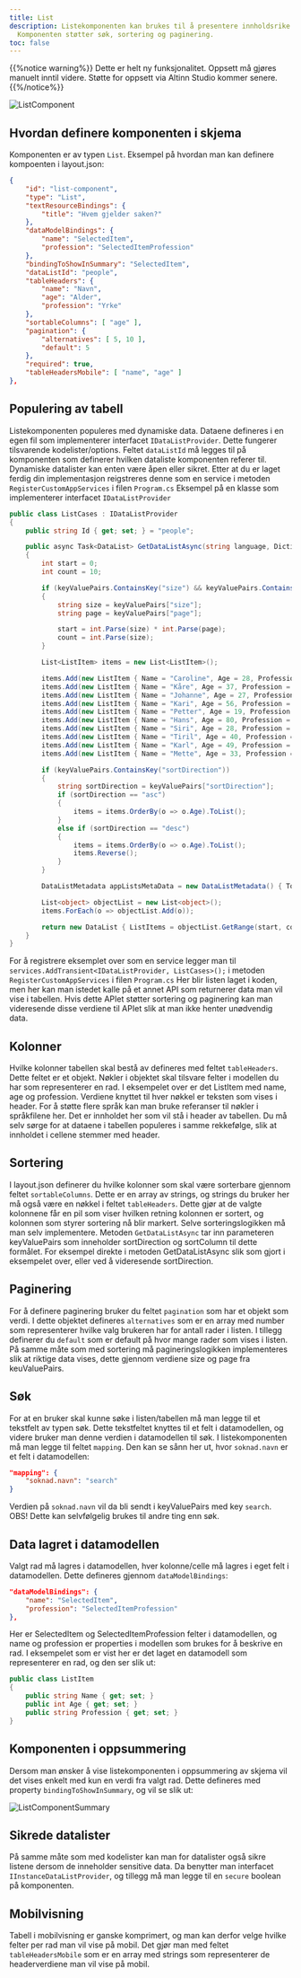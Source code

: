 ```yaml
---
title: List
description: Listekomponenten kan brukes til å presentere innholdsrike data til bruker i tabellformat. Hver rad i tabellen er velgbar.
  Komponenten støtter søk, sortering og paginering.
toc: false
---
```


{{%notice warning%}}
Dette er helt ny funksjonalitet. Oppsett må gjøres manuelt inntil videre. Støtte for oppsett via Altinn Studio kommer 
senere.
{{%/notice%}}

![ListComponent](listComponent.png "Eksempel på hvordan listekomponenten ser ut")

## Hvordan definere komponenten i skjema 
Komponenten er av typen `List`. Eksempel på hvordan man kan definere kompoenten i layout.json:
```json
{
    "id": "list-component",
    "type": "List",
    "textResourceBindings": {
        "title": "Hvem gjelder saken?"
    },
    "dataModelBindings": {
        "name": "SelectedItem",
        "profession": "SelectedItemProfession"
    },
    "bindingToShowInSummary": "SelectedItem",
    "dataListId": "people",
    "tableHeaders": {
        "name": "Navn",
        "age": "Alder",
        "profession": "Yrke"
    },
    "sortableColumns": [ "age" ],
    "pagination": {
        "alternatives": [ 5, 10 ],
        "default": 5
    },
    "required": true,
    "tableHeadersMobile": [ "name", "age" ]
},
```

## Populering av tabell
Listekomponenten populeres med dynamiske data. Dataene defineres i en egen fil som implementerer interfacet `IDataListProvider`. 
Dette fungerer tilsvarende kodelister/options. Feltet `dataListId` må legges til på komponenten som definerer hvilken dataliste komponenten referer til. 
Dynamiske datalister kan enten være åpen eller sikret. 
Etter at du er laget ferdig din implementasjon reigstreres denne som en service i metoden `RegisterCustomAppServices` i filen `Program.cs`
Eksempel på en klasse som implementerer interfacet `IDataListProvider`

```csharp
public class ListCases : IDataListProvider
{
    public string Id { get; set; } = "people";

    public async Task<DataList> GetDataListAsync(string language, Dictionary<string, string> keyValuePairs)
    {
        int start = 0;
        int count = 10;

        if (keyValuePairs.ContainsKey("size") && keyValuePairs.ContainsKey("page"))
        {
            string size = keyValuePairs["size"];
            string page = keyValuePairs["page"];

            start = int.Parse(size) * int.Parse(page);
            count = int.Parse(size);
        }

        List<ListItem> items = new List<ListItem>();

        items.Add(new ListItem { Name = "Caroline", Age = 28, Profession = "Utvikler" });
        items.Add(new ListItem { Name = "Kåre", Age = 37, Profession = "Sykepleier" });
        items.Add(new ListItem { Name = "Johanne", Age = 27, Profession = "Utvikler" });
        items.Add(new ListItem { Name = "Kari", Age = 56, Profession = "Snekker" });
        items.Add(new ListItem { Name = "Petter", Age = 19, Profession = "Personlig trener" });
        items.Add(new ListItem { Name = "Hans", Age = 80, Profession = "Pensjonist" });
        items.Add(new ListItem { Name = "Siri", Age = 28, Profession = "UX designer" });
        items.Add(new ListItem { Name = "Tiril", Age = 40, Profession = "Arkitekt" });
        items.Add(new ListItem { Name = "Karl", Age = 49, Profession = "Skuespiller" });
        items.Add(new ListItem { Name = "Mette", Age = 33, Profession = "Artist" });

        if (keyValuePairs.ContainsKey("sortDirection"))
        {
            string sortDirection = keyValuePairs["sortDirection"];
            if (sortDirection == "asc")
            {
                items = items.OrderBy(o => o.Age).ToList();
            }
            else if (sortDirection == "desc") 
            {
                items = items.OrderBy(o => o.Age).ToList();
                items.Reverse();
            }
        }

        DataListMetadata appListsMetaData = new DataListMetadata() { TotaltItemsCount = items.Count };

        List<object> objectList = new List<object>();
        items.ForEach(o => objectList.Add(o));

        return new DataList { ListItems = objectList.GetRange(start, count), _metaData = appListsMetaData };
    }
}
```
For å registrere eksemplet over som en service legger man til `services.AddTransient<IDataListProvider, ListCases>();` i metoden `RegisterCustomAppServices` i filen `Program.cs`
Her blir listen laget i koden, men her kan man istedet kalle på et annet API som returnerer data man vil vise i tabellen.
Hvis dette APIet støtter sortering og paginering kan man videresende disse verdiene til APIet slik at man ikke henter unødvendig data. 

## Kolonner
Hvilke kolonner tabellen skal bestå av defineres med feltet `tableHeaders`. Dette feltet er et objekt. 
Nøkler i objektet skal tilsvare felter i modellen du har som representerer en rad.
I eksempelet over er det ListItem med name, age og profession. Verdiene knyttet til hver nøkkel er teksten som vises i header. For å støtte 
flere språk kan man bruke referanser til nøkler i språkfilene her. Det er innholdet her som vil stå i header av tabellen. 
Du må selv sørge for at dataene i tabellen populeres i samme rekkefølge, slik at innholdet i cellene stemmer med header.

## Sortering
I layout.json definerer du hvilke kolonner som skal være sorterbare gjennom feltet `sortableColumns`. 
Dette er en array av strings, og strings du bruker her må også være en nøkkel i feltet `tableHeaders`. Dette gjør 
at de valgte kolonnene får en pil som viser hvilken retning kolonnen er sortert, og kolonnen som styrer sortering nå blir markert. 
Selve sorteringslogikken må man selv implementere. Metoden `GetDataListAsync` tar inn parameteren keyValuePairs som
inneholder sortDirection og sortColumn til dette formålet.
For eksempel direkte i metoden GetDataListAsync slik som gjort i eksempelet over, eller ved å videresende sortDirection. 

## Paginering
For å definere paginering bruker du feltet `pagination` som har et objekt som verdi. I dette objektet defineres `alternatives` 
som er en array med number som representerer hvilke valg brukeren har for antall rader i listen. I tillegg definerer du 
`default` som er default på hvor mange rader som vises i listen. 
På samme måte som med sortering må pagineringslogikken implementeres slik at riktige data vises, dette gjennom verdiene size og page fra keuValuePairs.

## Søk
For at en bruker skal kunne søke i listen/tabellen må man legge til et tekstfelt av typen søk. Dette tekstfeltet knyttes til et felt i datamodellen, 
og videre bruker man denne verdien i datamodellen til søk. I listekomponenten må man legge til feltet `mapping`. 
Den kan se sånn her ut, hvor `soknad.navn` er et felt i datamodellen: 
```json
"mapping": {
    "soknad.navn": "search"
}
```
Verdien på `soknad.navn` vil da bli sendt i keyValuePairs med key `search`. OBS! Dette kan selvfølgelig brukes til andre ting enn søk.

## Data lagret i datamodellen
Valgt rad må lagres i datamodellen, hver kolonne/celle må lagres i eget felt i datamodellen. Dette defineres gjennom `dataModelBindings`: 
```json
"dataModelBindings": {
    "name": "SelectedItem",
    "profession": "SelectedItemProfession"
},
```
Her er SelectedItem og SelectedItemProfession felter i datamodellen, og name og profession er properties i modellen som brukes for å beskrive en rad. 
I eksempelet som er vist her er det laget en datamodell som representerer en rad, og den ser slik ut:
```csharp
public class ListItem
{
    public string Name { get; set; }
    public int Age { get; set; }
    public string Profession { get; set; }
}
```

## Komponenten i oppsummering
Dersom man ønsker å vise listekomponenten i oppsummering av skjema vil det vises enkelt med kun en verdi fra valgt rad.
Dette defineres med property `bindingToShowInSummary`, og vil se slik ut:

![ListComponentSummary](listComponentSummary.png "Eksempel på hvordan listekomponenten vises i oppsummering")


## Sikrede datalister
På samme måte som med kodelister kan man for datalister også sikre listene dersom de inneholder sensitive data. Da benytter
man interfacet `IInstanceDataListProvider`, og tillegg må man legge til en `secure` boolean på komponenten.

## Mobilvisning
Tabell i mobilvisning er ganske komprimert, og man kan derfor velge hvilke felter per rad man vil vise på mobil. Det gjør man 
med feltet `tableHeadersMobile` som er en array med strings som representerer de headerverdiene man vil vise på mobil. 